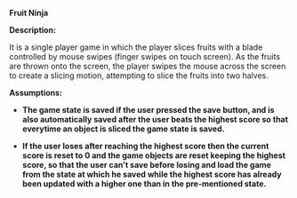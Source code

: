**Fruit Ninja**

**Description:**

It is a single player game in which the player slices fruits with a blade controlled by mouse swipes (finger swipes on touch screen). As the fruits are thrown
onto the screen, the player swipes the mouse across the screen to create a slicing motion, attempting to slice the fruits into two halves.


**Assumptions:**

*   **The game state is saved if the user pressed the save button, and is also automatically saved after the user beats the highest score so that everytime an
    object is sliced the game state is saved.**

*   **If the user loses after reaching the highest score then the current score is reset to 0 and the game objects are reset keeping the highest score, so that
    the user can’t save before losing and load the game from the state at which he saved while the highest score has already been updated with a higher one 
    than in the pre-mentioned state.**
